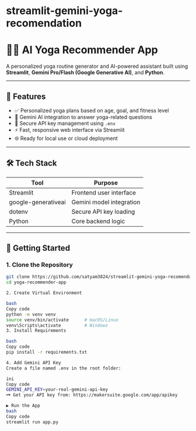 # streamlit-gemini-yoga-recomendation
# 🧘‍♀️ AI Yoga Recommender App

A personalized yoga routine generator and AI-powered assistant built using **Streamlit**, **Gemini Pro/Flash (Google Generative AI)**, and **Python**.

---

## 🌟 Features

- ✅ Personalized yoga plans based on age, goal, and fitness level  
- 💬 Gemini AI integration to answer yoga-related questions  
- 🔐 Secure API key management using `.env`  
- ⚡ Fast, responsive web interface via Streamlit  
- 🌐 Ready for local use or cloud deployment  

---

## 🛠️ Tech Stack

| Tool                | Purpose                           |
|---------------------|------------------------------------|
| Streamlit           | Frontend user interface            |
| google-generativeai | Gemini model integration           |
| dotenv              | Secure API key loading             |
| Python              | Core backend logic                 |

---

## 🚀 Getting Started

### 1. Clone the Repository

```bash
git clone https://github.com/satyam3824/streamlit-gemini-yoga-recomendation.git
cd yoga-recommender-app

2. Create Virtual Environment

bash
Copy code
python -m venv venv
source venv/bin/activate      # macOS/Linux  
venv\Scripts\activate         # Windows
3. Install Requirements

bash
Copy code
pip install -r requirements.txt

4. Add Gemini API Key
Create a file named .env in the root folder:

ini
Copy code
GEMINI_API_KEY=your-real-gemini-api-key
🗝️ Get your API key from: https://makersuite.google.com/app/apikey

▶️ Run the App
bash
Copy code
streamlit run app.py
